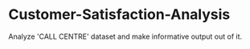 # Customer-Satisfaction-Analysis
Analyze 'CALL CENTRE' dataset and make informative output out of it.  
